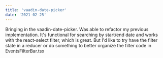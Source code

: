 ```yaml
---
title: 'vaadin-date-picker'
date: '2021-02-25'
---
```


Bringing in the vaadin-date-picker. Was able to refactor my previous implementation. It's functional for searching by start/end date and works with the react-select filter, which is great. But I'd like to try have the filter state in a reducer or do something to better organize the filter code in EventsFilterBar.tsx
